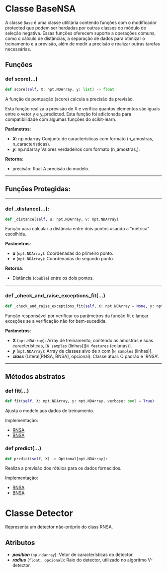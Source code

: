 # Classe BaseNSA

A classe `Base` é uma classe utilitária contendo funções com o modificador 
protected que podem ser herdadas por outras classes do módulo de seleção negativa. 
Essas funções oferecem suporte a operações comuns, como o cálculo de distâncias, 
a separação de dados para otimizar o treinamento e a previsão, além de medir a 
precisão e realizar outras tarefas necessárias.

## Funções

### def score(...)

```python
def score(self, X: npt.NDArray, y: list) -> float
```

A função de pontuação (score) calcula a precisão da previsão.

Esta função realiza a previsão de X e verifica quantos elementos são iguais entre o vetor y e y_predicted. 
Esta função foi adicionada para compatibilidade com algumas funções do scikit-learn.

**Parâmetros**:
+ ***X***: np.ndarray
    Conjunto de características com formato (n_amostras, n_características).
+ ***y***: np.ndarray
    Valores verdadeiros com formato (n_amostras,).

**Retorna**:

+ precisão: float
    A precisão do modelo.

---

## Funções Protegidas:

---

### def _distance(...):

```python
def _distance(self, u: npt.NDArray, v: npt.NDArray)
```

Função para calcular a distância entre dois pontos usando a "métrica" escolhida.

**Parâmetros**:
* ***u*** (``npt.NDArray``): Coordenadas do primeiro ponto.
* ***v*** (``npt.NDArray``): Coordenadas do segundo ponto.

**Retorna**:
* Distância (``double``) entre os dois pontos.

---

### def _check_and_raise_exceptions_fit(...)

```python
def _check_and_raise_exceptions_fit(self, X: npt.NDArray = None, y: npt.NDArray = None, _class_: Literal['RNSA', 'BNSA'] = 'RNSA')
```
Função responsável por verificar os parâmetros da função fit e lançar exceções se a verificação não for bem-sucedida.

**Parâmetros**:
* **X** (``npt.NDArray``): Array de treinamento, contendo as amostras e suas características, [``N samples`` (linhas)][``N features`` (colunas)].
* ***y*** (``npt.NDArray``): Array de classes alvo de ``X`` com [``N samples`` (linhas)].
* ***_class_*** (Literal[RNSA, BNSA], opcional): Classe atual. O padrão é 'RNSA'.

---

## Métodos abstratos

### def fit(...)

```python
def fit(self, X: npt.NDArray, y: npt.NDArray, verbose: bool = True)
```

Ajusta o modelo aos dados de treinamento.

Implementação:

- [RNSA](../../classes/Negative%20Selection/RNSA.md#função-fit)
- [BNSA](../../classes/Negative%20Selection/BNSA.md#função-fit)

### def predict(...)

```python
def predict(self, X) -> Optional[npt.NDArray]:
```

Realiza a previsão dos rótulos para os dados fornecidos.

Implementação:

- [RNSA](../../classes/Negative%20Selection/RNSA.md#função-predict)
- [BNSA](../../classes/Negative%20Selection/BNSA.md#função-predict)

# Classe Detector

Representa um detector não-próprio do class RNSA.

Atributos
----------
* ***position*** (``np.ndarray``): Vetor de características do detector.
* ***radius*** (``float, opcional``): Raio do detector, utilizado no algoritmo V-detector.